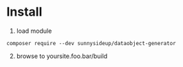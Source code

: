 # Install

1. load module
```
composer require --dev sunnysideup/dataobject-generator
```

2. browse to yoursite.foo.bar/build
